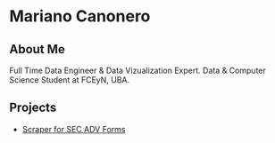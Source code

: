 # Mariano Canonero

## About Me

Full Time Data Engineer & Data Vizualization Expert.
Data & Computer Science Student at FCEyN, UBA.

## Projects

- [Scraper for SEC ADV Forms](https://github.com/marianocanonero/Scraper-for-SEC-ADV-Forms)
